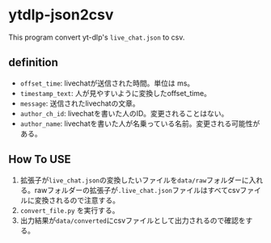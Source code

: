 # ytdlp-json2csv

This program convert yt-dlp's `live_chat.json` to csv.


## definition

- `offset_time`: livechatが送信された時間。単位は ms。
- `timestamp_text`: 人が見やすいように変換したoffset_time。
- `message`: 送信されたlivechatの文章。
- `author_ch_id`: livechatを書いた人のID。変更されることはない。
- `author_name`: livechatを書いた人が名乗っている名前。変更される可能性がある。
  
## How To USE

1. 拡張子が`live_chat.json`の変換したいファイルを`data/raw`フォルダーに入れる。rawフォルダーの拡張子が`.live_chat.json`ファイルはすべてcsvファイルに変換されるので注意する。
2. `convert_file.py` を実行する。
3. 出力結果が`data/converted`にcsvファイルとして出力されるので確認をする。

